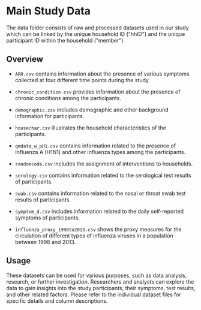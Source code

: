 # Main Study Data 

The data folder consists of raw and processed datasets used in our study which can be linked by the unique household ID ("hhID") and the unique participant ID within the household ("member")

## Overview

- `ARR.csv` contains information about the presence of various symptoms collected at four different time points during the study.

- `chronic_condition.csv` provides information about the presence of chronic conditions among the participants.

- `demographic.csv` includes demographic and other background information for participants.

- `housechar.csv` illustrates the household characteristics of the participants.

- `qmdata_w_pH1.csv` contains information related to the presence of Influenza A (H1N1) and other influenza types among the participants.

- `randomcode.csv` includes the assignment of interventions to households.

- `serology.csv` contains information related to the serological test results of participants.

- `swab.csv` contains information related to the nasal or throat swab test results of participants.

- `symptom_d.csv` includes information related to the daily self-reported symptoms of participants.
   
- `influenza_proxy_1998to2013.csv` shows the proxy measures for the circulation of different types of influenza viruses in a population between 1998 and 2013.

## Usage

These datasets can be used for various purposes, such as data analysis, research, or further investigation. Researchers and analysts can explore the data to gain insights into the study participants, their symptoms, test results, and other related factors. Please refer to the individual dataset files for specific details and column descriptions.
